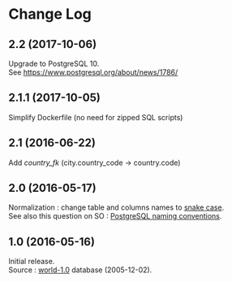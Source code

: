 # Change Log

## 2.2 (2017-10-06)
Upgrade to PostgreSQL 10.  
See https://www.postgresql.org/about/news/1786/ 

## 2.1.1 (2017-10-05)
Simplify Dockerfile (no need for zipped SQL scripts)

## 2.1 (2016-06-22)
Add _country_fk_ (city.country_code -> country.code)

## 2.0 (2016-05-17)
Normalization : change table and columns names to [snake case](https://en.wikipedia.org/wiki/Snake_case).  
See also this question on SO : [PostgreSQL naming conventions](http://stackoverflow.com/questions/2878248/postgresql-naming-conventions). 

## 1.0 (2016-05-16)
Initial release.  
Source : [world-1.0](http://pgfoundry.org/frs/shownotes.php?release_id=366) database (2005-12-02).
